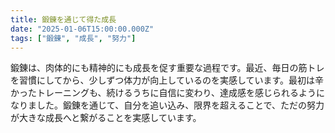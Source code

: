 ```yaml
---
title: 鍛錬を通じて得た成長
date: "2025-01-06T15:00:00.000Z"
tags: ["鍛錬", "成長", "努力"]
---
```


鍛錬は、肉体的にも精神的にも成長を促す重要な過程です。最近、毎日の筋トレを習慣にしてから、少しずつ体力が向上しているのを実感しています。最初は辛かったトレーニングも、続けるうちに自信に変わり、達成感を感じられるようになりました。鍛錬を通じて、自分を追い込み、限界を超えることで、ただの努力が大きな成長へと繋がることを実感しています。
